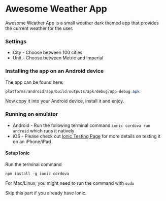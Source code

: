 # Awesome Weather App

Awesome Weather App is a small weather dark themed app that provides the current weather for the user.

### Settings

* City - Choose between 100 cities
* Unit - Choose between Metric and Imperial

### Installing the app on an Android device

The app can be found here:

```java
platforms/android/app/build/outputs/apk/debug/app-debug.apk
```

Now copy it into your Android device, install it and enjoy.

### Running on emulator

* Android - Run the following terminal command `ionic cordova run android` which runs it natively
* iOS - Please check out [Ionic Testing Page](https://ionicframework.com/docs/v1/guide/testing.html) for more details on testing it on an iPhone/iPad

#### Setup Ionic

Run the terminal command
```
npm install -g ionic cordova
```

For Mac/Linux, you might need to run the command with `sudo`

Skip this part if you already have Ionic.
